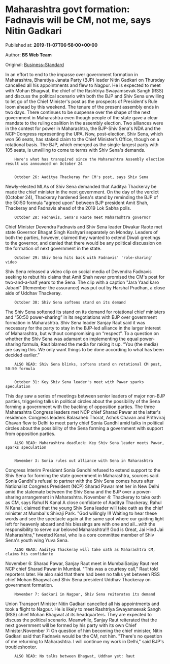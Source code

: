 
# Maharashtra govt formation: Fadnavis will be CM, not me, says Nitin Gadkari

Published at: **2019-11-07T06:58:00+00:00**

Author: **BS Web Team**

Original: [Business-Standard](https://www.business-standard.com/article/elections/maharashtra-govt-formation-top-updates-shiv-sena-bjp-refuse-to-budge-will-nitin-gadkari-or-thackeray-be-cm-119110700409_1.html)

In an effort to end to the impasse over government formation in Maharashtra, Bharatiya Janata Party (BJP) leader Nitin Gadkari on Thursday cancelled all his appointments and flew to Nagpur. He is expected to meet with Mohan Bhagwat, the chief of the Rashtriya Swayamsevak Sangh (RSS) and discuss the political scenario with both the BJP and Shiv Sena unwilling to let go of the Chief Minister's post as the prospects of President's Rule loom ahead by this weekend. The tenure of the present assembly ends in two days.
There continues to be suspense over the shape of the next government in Maharashtra even though people of the state gave a clear mandate to the ruling coalition in the assembly election. Two alliances were in the contest for power in Maharashtra, the BJP-Shiv Sena's NDA and the NCP-Congress representing the UPA. Now, post-election, Shiv Sena, which won 56 seats, has staked claim to the Chief Minister’s Office, though on a rotational basis. The BJP, which emerged as the single-largest party with 105 seats, is unwilling to come to terms with Shiv Sena's demands.

        Here's what has transpired since the Maharashtra Assembly election result was announced on October 24
      

        October 26: Aaditya Thackeray for CM's post, says Shiv Sena
      
Newly-elected MLAs of Shiv Sena demanded that Aaditya Thackeray be made the chief minister in the next government. On the day of the verdict (October 24), Thackeray hardened Sena's stand by reminding the BJP of the 50:50 formula "agreed upon" between BJP president Amit Shah, Thackeray and Fadnavis ahead of the 2019 Lok Sabha polls.

        October 28: Fadnavis, Sena's Raote meet Maharashtra governor
      
Chief Minister Devendra Fadnavis and Shiv Sena leader Diwakar Raote met state Governor Bhagat Singh Koshyari separately on Monday. Leaders of both the parties, however, claimed they wanted to extend Diwali greetings to the governor, and denied that there would be any political discussion on the formation of next government in the state.

        October 29: Shiv Sena hits back with Fadnavis' 'role-sharing' video
      
Shiv Sena released a video clip on social media of Devendra Fadnavis seeking to rebut his claims that Amit Shah never promised the CM's post for two-and-a-half years to the Sena. The clip with a caption "Jara Yaad karo Jabani" (Remember the assurance) was put out by Harshal Pradhan, a close aide of Uddhav Thackeray.

        October 30: Shiv Sena softens stand on its demand
      
The Shiv Sena softened its stand on its demand for rotational chief ministers and “50:50 power-sharing” in its negotiations with BJP over government formation in Maharashtra. Shiv Sena leader Sanjay Raut said it was necessary for the party to stay in the BJP-led alliance in the larger interest of Maharashtra, but without compromising on “respect”. To a question on whether the Shiv Sena was adamant on implementing the equal power-sharing formula, Raut blamed the media for raking it up. “You (the media) are saying this. We only want things to be done according to what has been decided earlier.”

        ALSO READ: Shiv Sena blinks, softens stand on rotational CM post, 50:50 formula
      

        October 31: Key Shiv Sena leader's meet with Pawar sparks speculation
      
This day saw a series of meetings between senior leaders of major non-BJP parties, triggering talks in political circles about the possibility of the Sena forming a government with the backing of opposition parties. The three Maharashtra Congress leaders met NCP chief Sharad Pawar at the latter's residence. Congress leaders Balasaheb Thorat, Ashok Chavan and Prithviraj Chavan flew to Delhi to meet party chief Sonia Gandhi amid talks in political circles about the possibility of the Sena forming a government with support from opposition parties.

        ALSO READ: Maharashtra deadlock: Key Shiv Sena leader meets Pawar, sparks speculation
      

        November 3: Sonia rules out alliance with Sena in Maharashtra
      
Congress Interim President Sonia Gandhi refused to extend support to the Shiv Sena for forming the state government in Maharashtra, sources said.
Sonia Gandhi's refusal to partner with the Shiv Sena comes hours after Nationalist Congress President (NCP) Sharad Pawar met her in New Delhi amid the stalemate between the Shiv Sena and the BJP over a power-sharing arrangement in Maharashtra.
November 4: Thackeray to take oath as CM, says Rahul N Kanal A close confidante of Aaditya Thackeray, Rahul N Kanal, claimed that the young Shiv Sena leader will take oath as the chief minister at Mumbai's Shivaji Park.
"God willingly !!! Waiting to hear these words and see the spectacle again at the same spot where our guiding light left for heavenly aboard and his blessings are with one and all...with the responsibility to serve our beloved Maharashtra!!! God is Great, Jai Hind Jai Maharashtra," tweeted Kanal, who is a core committee member of Shiv Sena's youth wing Yuva Sena.

        ALSO READ: Aaditya Thackeray will take oath as Maharashtra CM, claims his confidante
      
November 6: Sharad Pawar, Sanjay Raut meet in MumbaiSanjay Raut met NCP chief Sharad Pawar in Mumbai. "This was a courtesy call," Raut told reporters later. He also said that there had been no talks yet between RSS chief Mohan Bhagwat and Shiv Sena president Uddhav Thackeray on government formation.

        November 7: Gadkari in Nagpur, Shiv Sena reiterates its demand
      
Union Transport Minister Nitin Gadkari cancelled all his appointments and took a flight to Nagpur. He is likely to meet Rashtriya Swayamsevak Sangh (RSS) chief Mohan Bhagwat at its headquarters. They are expected to discuss the political scenario. Meanwhile, Sanjay Raut reiterated that the next government will be formed by his party with its own Chief Minister.November 7: On question of him becoming the chief minister, Nitin Gadkari said that Fadnavis would be the CM, not him. "There's no question of me returning to Maharashtra. I will continue my work in Delhi," said BJP's troubleshooter.

        ALSO READ: No talks between Bhagwat, Uddhav yet: Raut
      
